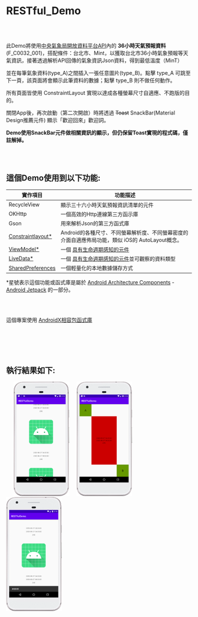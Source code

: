 # RESTful_Demo

<br>
<br>

此Demo將使用[中央氣象局開放資料平台API](https://opendata.cwb.gov.tw/index)內的 **36小時天氣預報資料** (F_C0032_001)，搭配條件：台北市、Mint，以獲取台北市36小時氣象預報等天氣資訊，接著透過解析API回傳的氣象資訊Json資料，得到最低溫度（MinT）

並在每筆氣象資料(type_A)之間插入一張任意圖片(type_B)。點擊 type_A 可跳至下一頁，該頁面將會顯示此筆資料的數據；點擊 type_B 則不做任何動作。

所有頁面皆使用 ConstraintLayout 實現以達成各種螢幕尺寸自適應、不跑版的目的。

關閉App後，再次啟動（第二次開啟）時將透過 ~~Toast~~ SnackBar(Material Design推薦元件) 顯示「歡迎回來」歡迎詞。

**Demo使用SnackBar元件做相關資訊的顯示，但仍保留Toast實現的程式碼，僅註解掉。**

<br>
<br>

## 這個Demo使用到以下功能:

| 實作項目 | 功能描述 |
| --- | --- |
| RecycleView | 顯示三十六小時天氣預報資訊清單的元件 |
| OKHttp | 一個高效的Http連線第三方函示庫 |
| Gson | 用來解析Json的第三方函式庫 |
| [Constraintlayout*](https://developer.android.com/reference/androidx/constraintlayout/widget/ConstraintLayout) | Android的各種尺寸、不同螢幕解析度、不同螢幕密度的介面自適應佈局功能，類似 iOS的 AutoLayout概念。 |
| [ViewModel*](https://developer.android.com/topic/libraries/architecture/viewmodel) | 一個 [具有生命週期感知的元件](https://developer.android.com/topic/libraries/architecture/lifecycle) |
| [LiveData*](https://developer.android.com/topic/libraries/architecture/livedata)| 一個 [具有生命週期感知的元件](https://developer.android.com/topic/libraries/architecture/lifecycle)並可觀察的資料類型 |
| [SharedPreferences](https://developer.android.com/reference/android/content/SharedPreferences) | 一個輕量化的本地數據儲存方式 |

*星號表示這個功能或函式庫是屬於 [Android Architecture Components](https://developer.android.com/topic/libraries/architecture) - [Android Jetpack](https://developer.android.com/jetpack) 的一部分。

<br>
<br>

這個專案使用 [AndroidX相容包函式庫](https://developer.android.com/jetpack/androidx)

<br>
<br>
<br>
<br>

## 執行結果如下:

<p float="left">&nbsp;&nbsp;&nbsp;&nbsp;
  <img src="app/src/main/res/mipmap-xxxhdpi/screenshot.png" width="30%" height="30%">&nbsp;&nbsp;&nbsp;&nbsp;
  <img src="app/src/main/res/mipmap-xxxhdpi/screenshot_1.png" width="30%" height="30%">&nbsp;&nbsp;&nbsp;&nbsp;
  <img src="app/src/main/res/mipmap-xxxhdpi/screenshot3.png" width="30%" height="30%">&nbsp;&nbsp;
</p>

<br>
<br>


